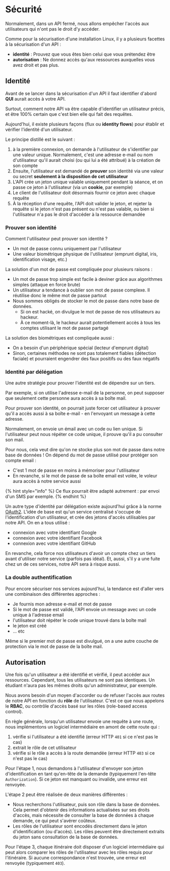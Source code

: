 # Sécurité

Normalement, dans un API fermé, nous allons empêcher l'accès aux utilisateurs qui n'ont pas le droit d'y accéder.

Comme pour la sécurisation d'une installation Linux, il y a plusieurs facettes à la sécurisation d'un API :

* **identité** : Prouvez que vous êtes bien celui que vous prétendez être
* **autorisation** : Ne donnez accès qu'aux ressources auxquelles vous avez droit et pas plus.

## Identité

Avant de se lancer dans la sécurisation d'un API il faut identifier d'abord **QUI** aurait accès à votre API.

Surtout, comment notre API va être capable d'identifier un utilisateur précis, et être 100% certain que c'est bien elle qui fait des requêtes.

Aujourd'hui, il existe plusieurs façons (flux ou **identity flows**) pour établir et vérifier l'identité d'un utilisateur.

Le principe distillé est le suivant :

1. à la première connexion, on demande à l'utilisateur de s'identifier par une valeur unique. Normalement, c'est une adresse e-mail ou nom d'utilisateur qu'il aurait choisi (ou qui lui a été attribué) à la création de son compte
2. Ensuite, l'utilisateur est demandé de **prouver** son identité via une valeur ou secret **seulement à la disposition de cet utilisateur**
3. L'API crée un jeton unique valable uniquement pendant la séance, et on passe ce jeton à l'utilisateur (via un **cookie**, par exemple)
4. Le client de l'utilisateur doit désormais fournir ce jeton avec chaque requête
5. À la réception d'une requête, l'API doit valider le jeton, et rejeter la requête si le jeton n'est pas présent ou n'est pas valable, ou bien si l'utilisateur n'a pas le droit d'accéder à la ressource demandée

### Prouver son identité

Comment l'utilisateur peut prouver son identité ?

* Un mot de passe connu uniquement par l'utilisateur
* Une valeur biométrique physique de l'utilisateur (emprunt digital, iris, identification visage, etc.)

La solution d'un mot de passe est compliquée pour plusieurs raisons :

* Un mot de passe trop simple est facile à deviner grâce aux algorithmes simples (attaque en force brute)
* Un utilisateur a tendance à oublier son mot de passe complexe. Il réutilise donc le même mot de passe partout
* Nous sommes obligés de stocker le mot de passe dans notre base de données.
  * Si on est hacké, on divulgue le mot de passe de nos utilisateurs au hackeur.
  * À ce moment-là, le hackeur aurait potentiellement accès à tous les comptes utilisant le mot de passe partagé

La solution des biométriques est compliquée aussi :

* On a besoin d'un périphérique spécial (lecteur d'emprunt digital)
* Sinon, certaines méthodes ne sont pas totalement fiables (détection faciale) et pourraient engendrer des faux positifs ou des faux négatifs

### Identité par délégation

Une autre stratégie pour prouver l'identité est de dépendre sur un tiers.

Par exemple, si on utilise l'adresse e-mail de la personne, on peut supposer que seulement cette personne aura accès à sa boîte mail.

Pour prouver son identité, on pourrait juste forcer cet utilisateur à prouver qu'il a accès aussi à sa boîte e-mail - en l'envoyant un message à cette adresse.

Normalement, on envoie un émail avec un code ou lien unique. Si l'utilisateur peut nous répéter ce code unique, il prouve qu'il a pu consulter son mail.

Pour nous, cela veut dire qu'on ne stocke plus son mot de passe dans notre base de données ! On dépend du mot de passe utilisé pour protéger son compte email :

* C'est 1 mot de passe en moins à mémoriser pour l'utilisateur
* En revanche, si le mot de passe de sa boîte email est volée, le voleur aura accès à notre service aussi

{% hint style="info" %}
Ce flux pourrait être adapté autrement : par envoi d'un SMS par exemple.
{% endhint %}

Un autre type d'identité par délégation existe aujourd'hui grâce à la norme [OAuth2](https://oauth.net/2/). L'idée de base est qu'un service centralisé s'occupe de l'identification d'un utilisateur, et crée des jetons d'accès utilisables par notre API. On en a tous utilisé :

* connexion avec votre identifiant Google
* connexion avec votre identifiant Facebook
* connexion avec votre identifiant GitHub

En revanche, cela force nos utilisateurs d'avoir un compte chez un tiers avant d'utiliser notre service (parfois pas idéal). Et, aussi, s'il y a une fuite chez un de ces services, notre API sera à risque aussi.

### La double authentification

Pour encore sécuriser nos services aujourd'hui, la tendance est d'aller vers une combinaison des différentes approches :

* Je fournis mon adresse e-mail et mot de passe
* Si le mot de passe est validé, l'API envoie un message avec un code unique à l'adresse email
* l'utilisateur doit répéter le code unique trouvé dans la boîte mail
* le jeton est créé
* ... etc

Même si le premier mot de passe est divulgué, on a une autre couche de protection via le mot de passe de la boîte mail.

## Autorisation

Une fois qu'un utilisateur a été identifié et vérifié, il peut accéder aux ressources. Cependant, tous les utilisateurs ne sont pas identiques. Un étudiant n'aura pas les mêmes droits qu'un administrateur, par exemple.

Nous avons besoin d'un moyen d'accorder ou de refuser l'accès aux routes de notre API en fonction du **rôle** de l'utilisateur. C'est ce que nous appelons le **RBAC**, ou contrôle d'accès basé sur les rôles (role-based access control).

En règle générale, lorsqu'un utilisateur envoie une requête à une route, nous implémentons un logiciel intermédiaire en amont de cette route qui :

1. vérifie si l'utilisateur a été identifié (erreur HTTP `401` si ce n'est pas le cas)
2. extrait le rôle de cet utilisateur
3. vérifie si le rôle a accès à la route demandée (erreur HTTP `403` si ce n'est pas le cas)

Pour l'étape 1, nous demandons à l'utilisateur d'envoyer son jeton d'identification en tant qu'en-tête de la demande (typiquement l'en-tête `Authorization`). Si ce jeton est manquant ou invalide, une erreur est renvoyée.

L'étape 2 peut être réalisée de deux manières différentes :
- Nous recherchons l'utilisateur, puis son rôle dans la base de données. Cela permet d'obtenir des informations actualisées sur ses droits d'accès, mais nécessite de consulter la base de données à chaque demande, ce qui peut s'avérer coûteux.
- Les rôles de l'utilisateur sont encodés directement dans le jeton d'identification (ou d'accès). Les rôles peuvent être directement extraits du jeton sans consultation de la base de données.

Pour l'étape 3, chaque itinéraire doit disposer d'un logiciel intermédiaire qui peut alors comparer les rôles de l'utilisateur avec les rôles requis pour l'itinéraire. Si aucune correspondance n'est trouvée, une erreur est renvoyée (typiquement `403`).